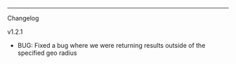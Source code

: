 ---
Changelog

v1.2.1
* BUG: Fixed a bug where we were returning results outside of the specified geo radius